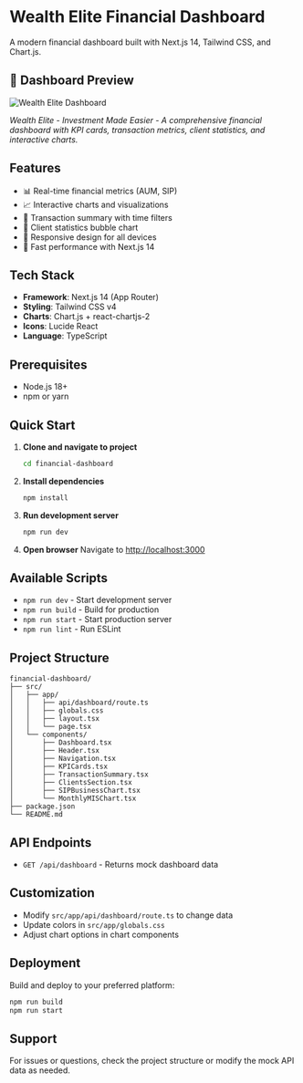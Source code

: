 # Wealth Elite Financial Dashboard

A modern financial dashboard built with Next.js 14, Tailwind CSS, and Chart.js.

## 📸 Dashboard Preview

![Wealth Elite Dashboard](/financial-dashboard/public/dashboard_screenshot.png)

*Wealth Elite - Investment Made Easier - A comprehensive financial dashboard with KPI cards, transaction metrics, client statistics, and interactive charts.*

## Features

- 📊 Real-time financial metrics (AUM, SIP)
- 📈 Interactive charts and visualizations
- 🎯 Transaction summary with time filters
- 👥 Client statistics bubble chart
- 📱 Responsive design for all devices
- 🚀 Fast performance with Next.js 14

## Tech Stack

- **Framework**: Next.js 14 (App Router)
- **Styling**: Tailwind CSS v4
- **Charts**: Chart.js + react-chartjs-2
- **Icons**: Lucide React
- **Language**: TypeScript

## Prerequisites

- Node.js 18+ 
- npm or yarn

## Quick Start

1. **Clone and navigate to project**
   ```bash
   cd financial-dashboard
   ```

2. **Install dependencies**
   ```bash
   npm install
   ```

3. **Run development server**
   ```bash
   npm run dev
   ```

4. **Open browser**
   Navigate to [http://localhost:3000](http://localhost:3000)

## Available Scripts

- `npm run dev` - Start development server
- `npm run build` - Build for production
- `npm run start` - Start production server
- `npm run lint` - Run ESLint

## Project Structure

```
financial-dashboard/
├── src/
│   ├── app/
│   │   ├── api/dashboard/route.ts
│   │   ├── globals.css
│   │   ├── layout.tsx
│   │   └── page.tsx
│   └── components/
│       ├── Dashboard.tsx
│       ├── Header.tsx
│       ├── Navigation.tsx
│       ├── KPICards.tsx
│       ├── TransactionSummary.tsx
│       ├── ClientsSection.tsx
│       ├── SIPBusinessChart.tsx
│       └── MonthlyMISChart.tsx
├── package.json
└── README.md
```

## API Endpoints

- `GET /api/dashboard` - Returns mock dashboard data

## Customization

- Modify `src/app/api/dashboard/route.ts` to change data
- Update colors in `src/app/globals.css`
- Adjust chart options in chart components

## Deployment

Build and deploy to your preferred platform:

```bash
npm run build
npm run start
```

## Support

For issues or questions, check the project structure or modify the mock API data as needed.
